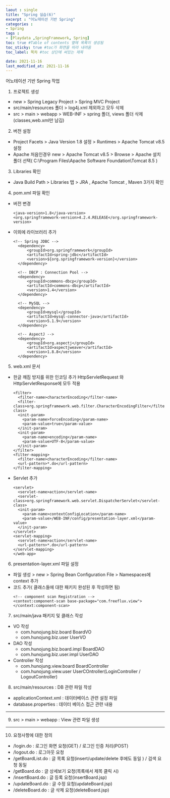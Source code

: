 ```yaml
---
laout : single
title: "Spring 실습(6)"
excerpt : "어노테이션 기반 Spring"
categories :
- Spring
tags :
- [Playdata ,SpringFramework, Spring]
toc: true #Table of contents 옆에 목록이 생성됨
toc_sticky: true #toc가 화면을 따라 내려옴
toc_label: 목차 #toc 상단에 써있는 제목

date: 2021-11-16
last_modified_at: 2021-11-16
---
```


어노테이션 기반 Spring 작업

1. 프로젝트 생성
- new > Spring Legacy Project > Spring MVC Project
- src/main/resources 폴더 > log4j.xml 제외하고 모두 삭제
- src > main > webapp > WEB-INF > spring 폴더, views 폴더 삭제 (classes,web.xml만 남김)
2. 버전 설정
- Project Facets > Java Version 1.8 설정 > Runtimes > Apache Tomcat v8.5 설정
- Apache 처음인경우 new > Apache Tomcat v8.5 > Browse > Apache 설치폴더 선택( C:\Program Files\Apache Software Foundation\Tomcat 8.5 )

3. Libraries 확인
- Java Build Path > Libraries 탭 > JRA , Apache Tomcat , Maven 3가지 확인

4. pom.xml 파일 확인
- 버전 변경
  ```
  <java-version>1.8</java-version>
  <org.springframework-version>4.2.4.RELEASE</org.springframework-version>
  ```
- 이외에 라이브러리 추가
  ```
  <!-- Spring JDBC -->
	<dependency>
		<groupId>org.springframework</groupId>
		<artifactId>spring-jdbc</artifactId>
		<version>${org.springframework-version}</version>
	</dependency>

	<!-- DBCP : Connection Pool -->
	<dependency>
		<groupId>commons-dbcp</groupId>
		<artifactId>commons-dbcp</artifactId>
		<version>1.4</version>
	</dependency>

	<!-- MySQL -->
	<dependency>
		<groupId>mysql</groupId>
		<artifactId>mysql-connector-java</artifactId>
		<version>5.1.9</version>
	</dependency>

	<!-- AspectJ -->
	<dependency>
		<groupId>org.aspectj</groupId>
		<artifactId>aspectjweaver</artifactId>
		<version>1.8.8</version>
	</dependency>
  ```

5. web.xml 문서
- 한글 깨짐 방지를 위한 인코딩 추가 HttpServletRequest 와 HttpServletResponse에 모두 적용
  ```
  <filter>
    <filter-name>characterEncoding</filter-name>
    <filter-class>org.springframework.web.filter.CharacterEncodingFilter</filter-class>
    <init-param>
      <param-name>forceEncoding</param-name>
      <param-value>true</param-value>
    </init-param>
    <init-param>
      <param-name>encoding</param-name>
      <param-value>UTF-8</param-value>
    </init-param>
  </filter>
  <filter-mapping>
    <filter-name>characterEncoding</filter-name>
    <url-pattern>*.do</url-pattern>
  </filter-mapping>
  ```

- Servlet 추가
  ```
  <servlet>
    <servlet-name>action</servlet-name>
    <servlet-class>org.springframework.web.servlet.DispatcherServlet</servlet-class>
    <init-param>
      <param-name>contextConfigLocation</param-name>
      <param-value>/WEB-INF/config/presentation-layer.xml</param-value>
    </init-param>
  </servlet>
  <servlet-mapping>
    <servlet-name>action</servlet-name>
    <url-pattern>*.do</url-pattern>
  </servlet-mapping>
  </web-app>
  ```

6. presentation-layer.xml 파일 설정
- 파일 생성 > new > Spring Bean Configuration File > Namespaces에 context 추가
- 코드 추가( 클래스들에 대한 패키지 완성된 후 작성하면 됨)
  ```
  <!-- component scan Registration -->
  <context:component-scan base-package="com.freeflux.view"></context:component-scan>
  ```

7. src/main/java 패키지 및 클래스 작성
  - VO 작성
    - com.hunojung.biz.board BoardVO
    - com.hunojung.biz.user UserVO
  - DAO 작성
    - com.hunojung.biz.board.impl BoardDAO
    - com.hunojung.biz.user.impl UserDAO
  - Controller 작성
    - com.hunojung.view.board BoardController
    - com.hunojung.view.user UserCOntroller(LoginController / LogoutController)

8. src/main/resources : DB 관련 파일 작성
  - applicationContext.xml : 데이터베이스 관련 설정 파일
  - database.properties : 데이터 베이스 접근 관련 내용

---

9. src > main > webapp : View 관련 파일 생성

---

10. 요청사항에 대한 정의
  - /login.do         : 로그인 화면 요청(GET) / 로그인 인증 처리(POST)
  - /logout.do        : 로그아웃 요청
  - /getBoardList.do  : 글 목록 요청(insert/update/delete 후에도 동일 ) / 검색 요청 동일
  - /getBoard.do      : 글 상세보기 요청(목록에서 제목 클릭 시)
  - /insertBoard.do   : 글 등록 요청(insertBoard.jsp)
  - /updateBoard.do   : 글 수정 요청(updateBoard.jsp)
  - /deleteBoard.do   : 글 삭제 요청(deleteBoard.jsp)
